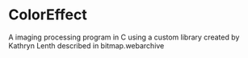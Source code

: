 # ColorEffect
A imaging processing program in C using a custom library created by Kathryn Lenth described in bitmap.webarchive
